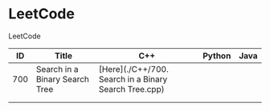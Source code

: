 # LeetCode
LeetCode

| ID   | Title                          | C++  | Python | Java |
| ---- | ------------------------------ | ---- | ------ | ---- |
| 700  | Search in a Binary Search Tree |[Here](./C++/700. Search in a Binary Search Tree.cpp)      |        |      |
|      |                                |      |        |      |
|      |                                |      |        |      |
